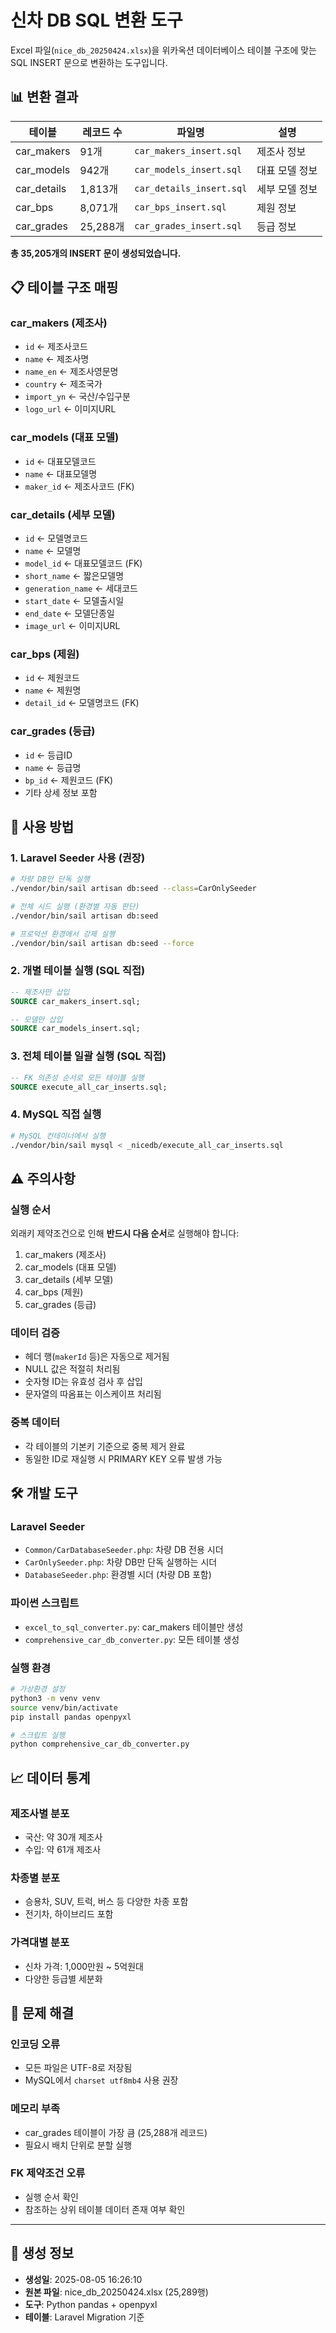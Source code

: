 # 신차 DB SQL 변환 도구

Excel 파일(`nice_db_20250424.xlsx`)을 위카옥션 데이터베이스 테이블 구조에 맞는 SQL INSERT 문으로 변환하는 도구입니다.

## 📊 변환 결과

| 테이블 | 레코드 수 | 파일명 | 설명 |
|--------|----------|---------|------|
| car_makers | 91개 | `car_makers_insert.sql` | 제조사 정보 |
| car_models | 942개 | `car_models_insert.sql` | 대표 모델 정보 |
| car_details | 1,813개 | `car_details_insert.sql` | 세부 모델 정보 |
| car_bps | 8,071개 | `car_bps_insert.sql` | 제원 정보 |
| car_grades | 25,288개 | `car_grades_insert.sql` | 등급 정보 |

**총 35,205개의 INSERT 문이 생성되었습니다.**

## 📋 테이블 구조 매핑

### car_makers (제조사)
- `id` ← 제조사코드
- `name` ← 제조사명  
- `name_en` ← 제조사영문명
- `country` ← 제조국가
- `import_yn` ← 국산/수입구분
- `logo_url` ← 이미지URL

### car_models (대표 모델)
- `id` ← 대표모델코드
- `name` ← 대표모델명
- `maker_id` ← 제조사코드 (FK)

### car_details (세부 모델)
- `id` ← 모델명코드
- `name` ← 모델명
- `model_id` ← 대표모델코드 (FK)
- `short_name` ← 짧은모델명
- `generation_name` ← 세대코드
- `start_date` ← 모델출시일
- `end_date` ← 모델단종일
- `image_url` ← 이미지URL

### car_bps (제원)
- `id` ← 제원코드
- `name` ← 제원명
- `detail_id` ← 모델명코드 (FK)

### car_grades (등급)
- `id` ← 등급ID
- `name` ← 등급명
- `bp_id` ← 제원코드 (FK)
- 기타 상세 정보 포함

## 🚀 사용 방법

### 1. Laravel Seeder 사용 (권장)
```bash
# 차량 DB만 단독 실행
./vendor/bin/sail artisan db:seed --class=CarOnlySeeder

# 전체 시드 실행 (환경별 자동 판단)
./vendor/bin/sail artisan db:seed

# 프로덕션 환경에서 강제 실행
./vendor/bin/sail artisan db:seed --force
```

### 2. 개별 테이블 실행 (SQL 직접)
```sql
-- 제조사만 삽입
SOURCE car_makers_insert.sql;

-- 모델만 삽입  
SOURCE car_models_insert.sql;
```

### 3. 전체 테이블 일괄 실행 (SQL 직접)
```sql
-- FK 의존성 순서로 모든 테이블 실행
SOURCE execute_all_car_inserts.sql;
```

### 4. MySQL 직접 실행
```bash
# MySQL 컨테이너에서 실행
./vendor/bin/sail mysql < _nicedb/execute_all_car_inserts.sql
```

## ⚠️ 주의사항

### 실행 순서
외래키 제약조건으로 인해 **반드시 다음 순서**로 실행해야 합니다:
1. car_makers (제조사)
2. car_models (대표 모델)  
3. car_details (세부 모델)
4. car_bps (제원)
5. car_grades (등급)

### 데이터 검증
- 헤더 행(`makerId` 등)은 자동으로 제거됨
- NULL 값은 적절히 처리됨
- 숫자형 ID는 유효성 검사 후 삽입
- 문자열의 따옴표는 이스케이프 처리됨

### 중복 데이터
- 각 테이블의 기본키 기준으로 중복 제거 완료
- 동일한 ID로 재실행 시 PRIMARY KEY 오류 발생 가능

## 🛠️ 개발 도구

### Laravel Seeder
- `Common/CarDatabaseSeeder.php`: 차량 DB 전용 시더
- `CarOnlySeeder.php`: 차량 DB만 단독 실행하는 시더
- `DatabaseSeeder.php`: 환경별 시더 (차량 DB 포함)

### 파이썬 스크립트
- `excel_to_sql_converter.py`: car_makers 테이블만 생성
- `comprehensive_car_db_converter.py`: 모든 테이블 생성

### 실행 환경
```bash
# 가상환경 설정
python3 -m venv venv
source venv/bin/activate
pip install pandas openpyxl

# 스크립트 실행
python comprehensive_car_db_converter.py
```

## 📈 데이터 통계

### 제조사별 분포
- 국산: 약 30개 제조사
- 수입: 약 61개 제조사

### 차종별 분포  
- 승용차, SUV, 트럭, 버스 등 다양한 차종 포함
- 전기차, 하이브리드 포함

### 가격대별 분포
- 신차 가격: 1,000만원 ~ 5억원대
- 다양한 등급별 세분화

## 🔧 문제 해결

### 인코딩 오류
- 모든 파일은 UTF-8로 저장됨
- MySQL에서 `charset utf8mb4` 사용 권장

### 메모리 부족
- car_grades 테이블이 가장 큼 (25,288개 레코드)
- 필요시 배치 단위로 분할 실행

### FK 제약조건 오류
- 실행 순서 확인
- 참조하는 상위 테이블 데이터 존재 여부 확인

---

## 📝 생성 정보
- **생성일**: 2025-08-05 16:26:10
- **원본 파일**: nice_db_20250424.xlsx (25,289행)
- **도구**: Python pandas + openpyxl
- **테이블**: Laravel Migration 기준
